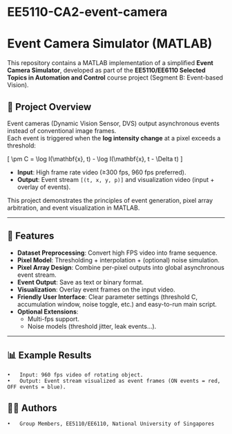 # EE5110-CA2-event-camera
# Event Camera Simulator (MATLAB)

This repository contains a MATLAB implementation of a simplified **Event Camera Simulator**, developed as part of the **EE5110/EE6110 Selected Topics in Automation and Control** course project (Segment B: Event-based Vision).

## 📌 Project Overview
Event cameras (Dynamic Vision Sensor, DVS) output asynchronous events instead of conventional image frames.  
Each event is triggered when the **log intensity change** at a pixel exceeds a threshold:

\[
\pm C = \log I(\mathbf{x}, t) - \log I(\mathbf{x}, t - \Delta t)
\]

- **Input**: High frame rate video (≥300 fps, 960 fps preferred).  
- **Output**: Event stream `[(t, x, y, p)]` and visualization video (input + overlay of events).  

This project demonstrates the principles of event generation, pixel array arbitration, and event visualization in MATLAB.

---

## 🚀 Features
- **Dataset Preprocessing**: Convert high FPS video into frame sequence.  
- **Pixel Model**: Thresholding + interpolation + (optional) noise simulation.  
- **Pixel Array Design**: Combine per-pixel outputs into global asynchronous event stream.  
- **Event Output**: Save as text or binary format.  
- **Visualization**: Overlay event frames on the input video.  
- **Friendly User Interface**: Clear parameter settings (threshold C, accumulation window, noise toggle, etc.) and easy-to-run main script. 
- **Optional Extensions**:
  - Multi-fps support.
  - Noise models (threshold jitter, leak events...).

---

## 📊 Example Results
	•	Input: 960 fps video of rotating object.
	•	Output: Event stream visualized as event frames (ON events = red, OFF events = blue).

## 👨‍💻 Authors
	•	Group Members, EE5110/EE6110, National University of Singapores